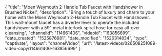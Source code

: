 {
    "title": "Moen Weymouth 2-Handle Tub Faucet with Handshower in Brushed Nickel",
    "description": "Bring a touch of luxury and charm to your home with the Moen Weymouth 2-Handle Tub Faucet with Handshower. This wall-mount faucet has a diverter lever to operate the included handshower with a 59\" metal interlock spiral hose for easy all-over cleansing",
    "channelid": "114661406",
    "videoid": "163856699",
    "date_created": "1525876981",
    "date_modified": "1526314834",
    "type": "captivate",
    "layout": "channelVideo",
    "url": "\/latest-videos\/026508251089-video-copy\/114661406-163856699"
}